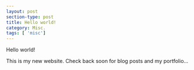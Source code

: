 ```yaml
---
layout: post
section-type: post
title: Hello world!
category: Misc.
tags: [ 'misc']
---
```

Hello world! 

This is my new website. Check back soon for blog posts and my portfolio...
